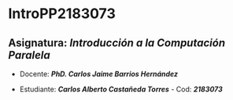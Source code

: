 # IntroPP2183073

## Asignatura: ***Introducción a la Computación Paralela***

- Docente: ***PhD. Carlos Jaime Barrios Hernández***

- Estudiante: ***Carlos Alberto Castañeda Torres***  -  Cod: ***2183073***
